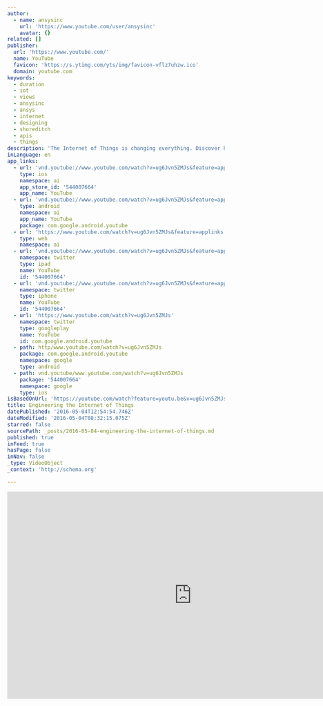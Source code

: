 ```yaml
---
author:
  - name: ansysinc
    url: 'https://www.youtube.com/user/ansysinc'
    avatar: {}
related: []
publisher:
  url: 'https://www.youtube.com/'
  name: YouTube
  favicon: 'https://s.ytimg.com/yts/img/favicon-vflz7uhzw.ico'
  domain: youtube.com
keywords:
  - duration
  - iot
  - views
  - ansysinc
  - ansys
  - internet
  - designing
  - shoreditch
  - apis
  - things
description: 'The Internet of Things is changing everything. Discover how ANSYS simulation solutions are helping engineers overcome the challenges of designing IoT products. Learn More: http://www.ansys.com/iot'
inLanguage: en
app_links:
  - url: 'vnd.youtube://www.youtube.com/watch?v=ug6Jvn5ZMJs&feature=applinks'
    type: ios
    namespace: ai
    app_store_id: '544007664'
    app_name: YouTube
  - url: 'vnd.youtube://www.youtube.com/watch?v=ug6Jvn5ZMJs&feature=applinks'
    type: android
    namespace: ai
    app_name: YouTube
    package: com.google.android.youtube
  - url: 'https://www.youtube.com/watch?v=ug6Jvn5ZMJs&feature=applinks'
    type: web
    namespace: ai
  - url: 'vnd.youtube://www.youtube.com/watch?v=ug6Jvn5ZMJs&feature=applinks'
    namespace: twitter
    type: ipad
    name: YouTube
    id: '544007664'
  - url: 'vnd.youtube://www.youtube.com/watch?v=ug6Jvn5ZMJs&feature=applinks'
    namespace: twitter
    type: iphone
    name: YouTube
    id: '544007664'
  - url: 'https://www.youtube.com/watch?v=ug6Jvn5ZMJs'
    namespace: twitter
    type: googleplay
    name: YouTube
    id: com.google.android.youtube
  - path: http/www.youtube.com/watch?v=ug6Jvn5ZMJs
    package: com.google.android.youtube
    namespace: google
    type: android
  - path: vnd.youtube/www.youtube.com/watch?v=ug6Jvn5ZMJs
    package: '544007664'
    namespace: google
    type: ios
isBasedOnUrl: 'https://youtube.com/watch?feature=youtu.be&v=ug6Jvn5ZMJs'
title: Engineering the Internet of Things
datePublished: '2016-05-04T12:54:54.746Z'
dateModified: '2016-05-04T08:32:15.075Z'
starred: false
sourcePath: _posts/2016-05-04-engineering-the-internet-of-things.md
published: true
inFeed: true
hasPage: false
inNav: false
_type: VideoObject
_context: 'http://schema.org'

---
```

<iframe src="https://cdn.embedly.com/widgets/media.html?src=https%3A%2F%2Fwww.youtube.com%2Fembed%2Fug6Jvn5ZMJs%3Ffeature%3Doembed&amp;url=https%3A%2F%2Fwww.youtube.com%2Fwatch%3Ffeature%3Dyoutu.be%26v%3Dug6Jvn5ZMJs&amp;image=https%3A%2F%2Fi.ytimg.com%2Fvi%2Fug6Jvn5ZMJs%2Fhqdefault.jpg&amp;key=b7d04c9b404c499eba89ee7072e1c4f7&amp;type=text%2Fhtml&amp;schema=youtube" width="854" height="480" scrolling="no" frameborder="0" allowfullscreen="" style=""></iframe>